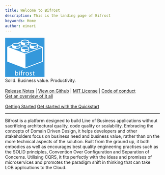 ```yaml
---
title: Welcome to Bifrost
description: This is the landing page of Bifrost
keywords: Home
author: einari
---
```


<div class="hero">
   <div class="wrap">
        <img src="logo.png">
        <div class="minitext">
          Solid. Business value. Productivity.
        </div>
        <br>
        <div class="buttons-unit-small">
            <a class="version-link" href="../release_notes.md">Release Notes</a>
            <span>|</span>
            <a class="github-link" href="https://github.com/dolittle/bifrost">View on Github</a>
            <span>|</span>
            <a class="github-link" href="../LICENSE">MIT License</a>
            <span>|</span>
            <a class="github-link" href="../CODE_OF_CONDUCT.md">Code of conduct</a>
        </div>        
        <div class="buttons-unit-small">
            <a class="version-link" href="Articles/overview.md">Get an overview of it all</a>
        </div>
        <br>
        <div class="buttons-unit">
            <a href="Tutorials/getting_started.md" class="button">Getting Started</a>
            <a href="Tutorials/quickstart.md" class="button">Get started with the Quickstart</a>
        </div>
        <hr>
        <div>
           Bifrost is a platform designed to build Line of Business applications without sacrificing architectural quality,
           code quality or scalability. Embracing the concepts of Domain Driven Design, it helps developers and other stakeholders
           focus on business need and business value, rather than on the more technical aspects of the solution. Built from the ground up,
           it both embodies as well as encourages best quality engineering practises such as the SOLID principles, Convention Over Configuration
           and Separation of Concerns. Utilising CQRS, it fits perfectly with the ideas and promises of microservices and promotes the paradigm
           shift in thinking that can take LOB applications to the Cloud.
        </div>
    </div>
</div>
<!--
<div class="key-section">
  <div class="container">
    <div class="row">
      <div class="col-md-6 col-md-offset-3 text-center">
        <section>
          <h2>Something</h2>
          <p class="lead">
            Some stuff... 
          </p>
        </section>
      </div>
    </div>
  </div>
</div>
-->